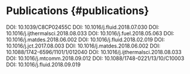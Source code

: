 Publications {#publications}
============


<!--Para acrescentar uma nova publicação, basta que ela esteja associada a um Digital Object
Identifier (DOI). No caso de artigo em periódico, o DOI é normalmente fornecido pela editora logo
após o aceite. Então, basta adicionar o novo DOI na lista abaixo, em qualquer posição, seguindo
exatamente o formato dos demais.
-->

DOI: 10.1039/C8CP02455C
DOI: 10.1016/j.fluid.2018.07.030
DOI: 10.1016/j.ijthermalsci.2018.08.033
DOI: 10.1016/j.fuel.2018.05.063
DOI: 10.1016/j.matdes.2018.06.002
DOI: 10.1016/j.fluid.2018.02.019
DOI: 10.1016/j.jct.2017.08.003
DOI: 10.1016/j.matdes.2018.06.002
DOI: 10.1088/1742-6596/1101/1/012040
DOI: 10.1016/j.ijthermalsci.2018.08.033
DOI: 10.1016/j.mtcomm.2018.09.012
DOI: 10.1088/1748-0221/13/10/C10003
DOI: 10.1016/j.fluid.2018.09.019 
